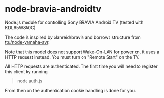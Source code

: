 node-bravia-androidtv
=====================

Node.js module for controlling Sony BRAVIA Android TV (tested with KDL65W850C)

The code is inspired by [alanreid/bravia](https://github.com/alanreid/bravia)
and borrows structure from [ttu/node-yamaha-avr](https://github.com/ttu/node-yamaha-avr).

Note that this model does not support Wake-On-LAN for power on, it uses a HTTP
request instead. You must turn on "Remote Start" on the TV.

All HTTP requests are authenticated. The first time you will need to register
this client by running

> node auth.js

From then on the authentication cookie handling is done for you.
